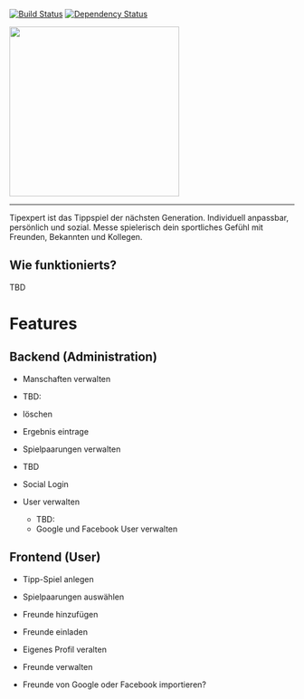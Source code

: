 [![Build Status](https://travis-ci.org/panc/TipExpert.png?branch=master)](https://travis-ci.org/panc/TipExpert) [![Dependency Status](https://gemnasium.com/panc/TipExpert.png)](https://gemnasium.com/panc/TipExpert)

<img src="http://tipexpert.net/files/tipexpert/img/tipexpert_v4_2.png" width="300"/>

---

Tipexpert ist das Tippspiel der nächsten Generation. Individuell anpassbar, persönlich und sozial. Messe spielerisch dein sportliches Gefühl mit Freunden, Bekannten und Kollegen.

## Wie funktionierts?

TBD

# Features

## Backend (Administration)

* Manschaften verwalten 
 * TBD: 
 * löschen
 * Ergebnis eintrage

* Spielpaarungen verwalten
 * TBD

* Social Login

* User verwalten
  * TBD: 
  * Google und Facebook User verwalten


## Frontend (User)

* Tipp-Spiel anlegen
 * Spielpaarungen auswählen
 * Freunde hinzufügen
 * Freunde einladen

* Eigenes Profil veralten

* Freunde verwalten

* Freunde von Google oder Facebook importieren?